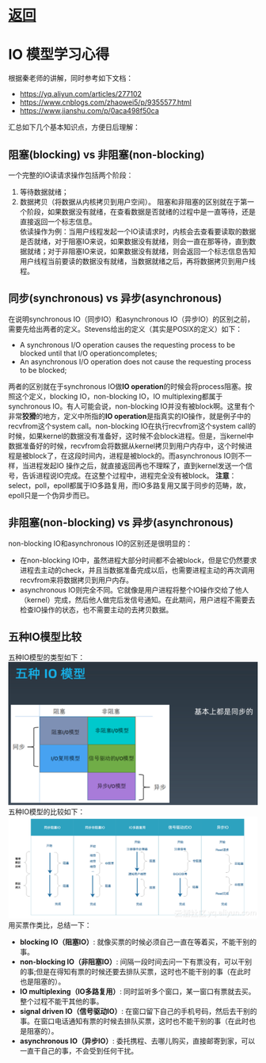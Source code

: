 # [返回](index.md)

# IO 模型学习心得

根据秦老师的讲解，同时参考如下文档：
- https://yq.aliyun.com/articles/277102
- https://www.cnblogs.com/zhaowei5/p/9355577.html
- https://www.jianshu.com/p/0aca498f50ca

汇总如下几个基本知识点，方便日后理解：
## 阻塞(blocking) vs 非阻塞(non-blocking)
一个完整的IO读请求操作包括两个阶段：
1. 等待数据就绪；
2. 数据拷贝（将数据从内核拷贝到用户空间）。
阻塞和非阻塞的区别就在于第一个阶段，如果数据没有就绪，在查看数据是否就绪的过程中是一直等待，还是直接返回一个标志信息。
<br/>依读操作为例：当用户线程发起一个IO读请求时，内核会去查看要读取的数据是否就绪，对于阻塞IO来说，如果数据没有就绪，则会一直在那等待，直到数据就绪；对于非阻塞IO来说，如果数据没有就绪，则会返回一个标志信息告知用户线程当前要读的数据没有就绪，当数据就绪之后，再将数据拷贝到用户线程。

## 同步(synchronous) vs 异步(asynchronous)
在说明synchronous IO（同步IO）和asynchronous IO（异步IO）的区别之前，需要先给出两者的定义。Stevens给出的定义（其实是POSIX的定义）如下：
- A synchronous I/O operation causes the requesting process to be blocked until that I/O operationcompletes;
- An asynchronous I/O operation does not cause the requesting process to be blocked; 

两者的区别就在于synchronous IO做**IO operation**的时候会将process阻塞。按照这个定义，blocking IO，non-blocking IO，IO multiplexing都属于synchronous IO。有人可能会说，non-blocking IO并没有被block啊。这里有个非常**狡猾**的地方，定义中所指的**IO operation**是指真实的IO操作，就是例子中的recvfrom这个system call。non-blocking IO在执行recvfrom这个system call的时候，如果kernel的数据没有准备好，这时候不会block进程。但是，当kernel中数据准备好的时候，recvfrom会将数据从kernel拷贝到用户内存中，这个时候进程是被block了，在这段时间内，进程是被block的。而asynchronous IO则不一样，当进程发起IO 操作之后，就直接返回再也不理睬了，直到kernel发送一个信号，告诉进程说IO完成。在这整个过程中，进程完全没有被block。
**注意**：select，poll，epoll都属于IO多路复用，而IO多路复用又属于同步的范畴，故，epoll只是一个伪异步而已。

## 非阻塞(non-blocking) vs 异步(asynchronous)
non-blocking IO和asynchronous IO的区别还是很明显的：
- 在non-blocking IO中，虽然进程大部分时间都不会被block，但是它仍然要求进程去主动的check，并且当数据准备完成以后，也需要进程主动的再次调用recvfrom来将数据拷贝到用户内存。
- asynchronous IO则完全不同。它就像是用户进程将整个IO操作交给了他人（kernel）完成，然后他人做完后发信号通知。在此期间，用户进程不需要去检查IO操作的状态，也不需要主动的去拷贝数据。

## 五种IO模型比较
五种IO模型的类型如下：
![IO Model Summary](assets/images/IO-Model-Summary.png)
<br/>
五种IO模型的比较如下：
![IO Model Comparison](assets/images/IO-Model-Comparison.png)
<br/>
用买票作类比，总结一下：
- **blocking IO（阻塞IO）**: 就像买票的时候必须自己一直在等着买，不能干别的事。
- **non-blocking IO（非阻塞IO）**: 间隔一段时间去问一下有票没有，可以干别的事;但是在得知有票的时候还要去排队买票，这时也不能干别的事（在此时也是阻塞的）。
- **IO multiplexing（IO多路复用）**: 同时监听多个窗口，某一窗口有票就去买。整个过程不能干其他的事。
- **signal driven IO（信号驱动IO）**: 在窗口留下自己的手机号码，然后去干别的事。在窗口电话通知有票的时候去排队买票，这时也不能干别的事（在此时也是阻塞的）。
- **asynchronous IO（异步IO）**: 委托携程、去哪儿购买，直接邮寄到家，可以一直干自己的事，不会受到任何干扰。
